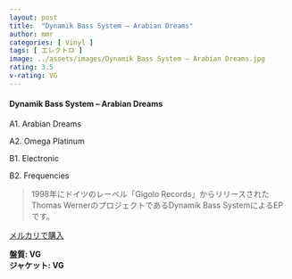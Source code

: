 ```yaml
---
layout: post
title:  "Dynamik Bass System – Arabian Dreams"
author: mmr
categories: [ Vinyl ]
tags: [ エレクトロ ]
image: ../assets/images/Dynamik Bass System – Arabian Dreams.jpg
rating: 3.5
v-rating: VG
---
```


#### Dynamik Bass System – Arabian Dreams

A1. Arabian Dreams

A2. Omega Platinum

B1. Electronic

B2. Frequencies

> 1998年にドイツのレーベル「Gigolo Records」からリリースされたThomas WernerのプロジェクトであるDynamik Bass SystemによるEPです。


[メルカリで購入](https://jp.mercari.com/item/m22979609212)

<div class="mt-4 mb-4 d-flex align-items-center">
<strong class="mr-1">盤質: VG</strong>
</div>
<div class="mt-4 mb-4 d-flex align-items-center">
<strong class="mr-1">ジャケット: VG</strong>
</div>

